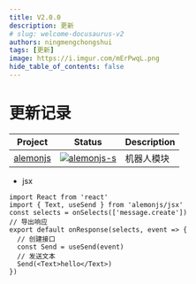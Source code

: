 ```yaml
---
title: V2.0.0
description: 更新
# slug: welcome-docusaurus-v2
authors: ningmengchongshui
tags: [更新]
image: https://i.imgur.com/mErPwqL.png
hide_table_of_contents: false
---
```


# 更新记录

| Project    | Status                      | Description |
| ---------- | --------------------------- | ----------- |
| [alemonjs] | [![alemonjs-s]][alemonjs-p] | 机器人模块  |

[alemonjs]: https://github.com/alemonjs/core
[alemonjs-s]: https://img.shields.io/npm/v/alemonjs.svg
[alemonjs-p]: https://www.npmjs.com/package/alemonjs

- jsx

```tsx
import React from 'react'
import { Text, useSend } from 'alemonjs/jsx'
const selects = onSelects(['message.create'])
// 导出响应
export default onResponse(selects, event => {
  // 创建接口
  const Send = useSend(event)
  // 发送文本
  Send(<Text>hello</Text>)
})
```

